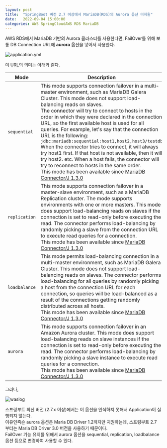 ```yaml
---
layout: post  
title:  "SpringBoot 버전 2.7 이상에서 MariaDB(RDS)의 Aurora 옵션 미지원"  
date:   2022-09-04 15:00:00  
categories: AWS SpringCloudAWS RDS MariaDB
---
```


AWS RDS에서 MariaDB 기반의 Aurora 클러스터를 사용한다면, FailOver를 위해 보통 DB Connection URL에 __aurora__ 옵션을 넣어서 사용한다.

![application.yml](./../../../../../../../images/20220904/1.png)

이 URL의 의미는 아래와 같다.

| Mode                       | Description                                                                                                                                                                                                                                                                                                                                                                                                                                                                                                                                                                                                                                                                                                                                                                                                          |
|----------------------------|----------------------------------------------------------------------------------------------------------------------------------------------------------------------------------------------------------------------------------------------------------------------------------------------------------------------------------------------------------------------------------------------------------------------------------------------------------------------------------------------------------------------------------------------------------------------------------------------------------------------------------------------------------------------------------------------------------------------------------------------------------------------------------------------------------------------|
| `sequential`               | This mode supports connection failover in a multi-master environment, such as MariaDB Galera Cluster. This mode does not support load-balancing reads on slaves. <br> The connector will try to connect to hosts in the order in which they were declared in the connection URL, so the first available host is used for all queries. For example, let's say that the connection URL is the following: `jdbc:mariadb:sequential:host1,host2,host3/testdb`<br>When the connector tries to connect, it will always try host1 first. If that host is not available, then it will try host2. etc. When a host fails, the connector will try to reconnect to hosts in the same order.<br>This mode has been available since [MariaDB Connector/J 1.3.0](https://mariadb.com/kb/en/mariadb-connector-j-130-release-notes/) |
| `replication`              | This mode supports connection failover in a master-slave environment, such as a MariaDB Replication cluster. The mode supports environments with one or more masters. This mode does support load-balancing reads on slaves if the connection is set to read-only before executing the read. The connector performs load-balancing by randomly picking a slave from the connection URL to execute read queries for a connection.<br>This mode has been available since [MariaDB Connector/J 1.3.0](https://mariadb.com/kb/en/mariadb-connector-j-130-release-notes/) |
| `loadbalance`              | This mode permits load-balancing connection in a multi-master environment, such as MariaDB Galera Cluster. This mode does not support load-balancing reads on slaves. The connector performs load-balancing for all queries by randomly picking a host from the connection URL for each connection, so queries will be load-balanced as a result of the connections getting randomly distributed across all hosts.<br>This mode has been available since [MariaDB Connector/J 1.3.0](https://mariadb.com/kb/en/mariadb-connector-j-130-release-notes/)|
| `aurora`                   | This mode supports connection failover in an Amazon Aurora cluster. This mode does support load-balancing reads on slave instances if the connection is set to read-only before executing the read. The connector performs load-balancing by randomly picking a slave instance to execute read queries for a connection.<br>This mode has been available since [MariaDB Connector/J 1.3.0](https://mariadb.com/kb/en/mariadb-connector-j-130-release-notes/)|

그러나,

![waslog](./../../../../../../../images/20220904/2.png)

스프링부트 최신 버전 (2.7.x 이상)에서는 이 옵션을 인식하지 못해서 Application이 실행되지 않는다.  
이유인즉슨 aurora 옵션은 Maria DB Driver 1.2까지만 지원하는데, 스프링부트 2.7 부터는 Maria DB Driver 3.0 버전을 사용하기 때문이다.  
FailOver 기능 유지를 위해서 aurora 옵션을 sequential, replication, loadbalance 옵션 등으로 변경하여 사용할 수 있다.